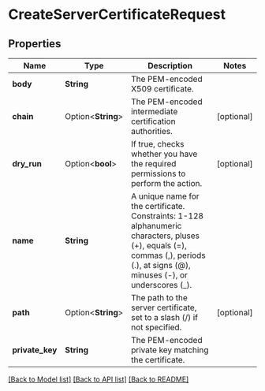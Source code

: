 # CreateServerCertificateRequest

## Properties

Name | Type | Description | Notes
------------ | ------------- | ------------- | -------------
**body** | **String** | The PEM-encoded X509 certificate. | 
**chain** | Option<**String**> | The PEM-encoded intermediate certification authorities. | [optional]
**dry_run** | Option<**bool**> | If true, checks whether you have the required permissions to perform the action. | [optional]
**name** | **String** | A unique name for the certificate. Constraints: 1-128 alphanumeric characters, pluses (+), equals (=), commas (,), periods (.), at signs (@), minuses (-), or underscores (_). | 
**path** | Option<**String**> | The path to the server certificate, set to a slash (/) if not specified. | [optional]
**private_key** | **String** | The PEM-encoded private key matching the certificate. | 

[[Back to Model list]](../README.md#documentation-for-models) [[Back to API list]](../README.md#documentation-for-api-endpoints) [[Back to README]](../README.md)


